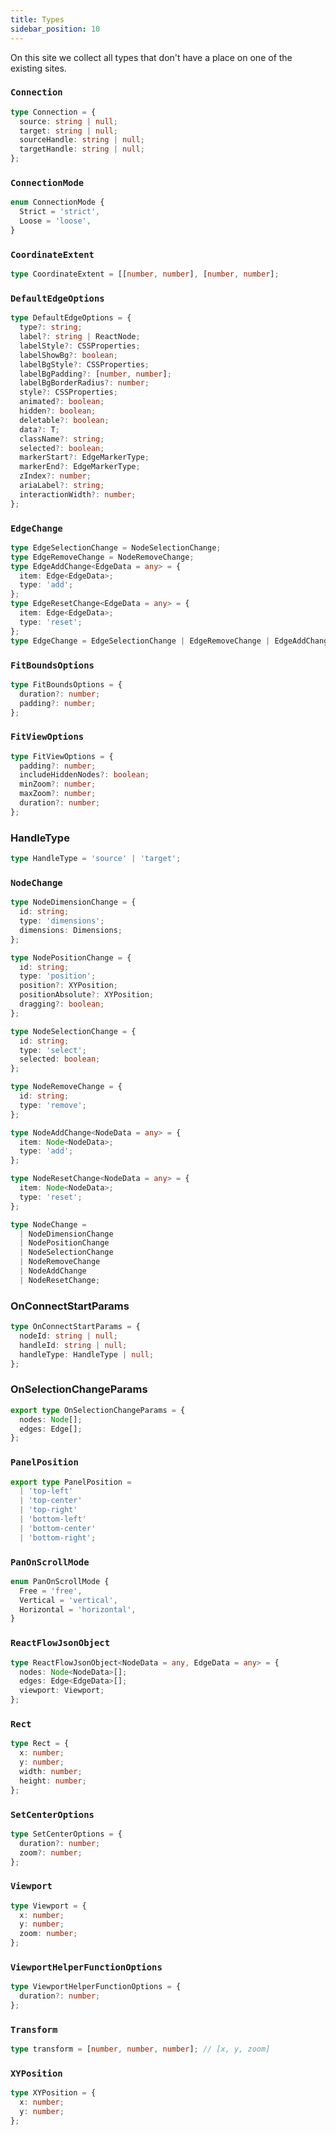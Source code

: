 ```yaml
---
title: Types
sidebar_position: 10
---
```


On this site we collect all types that don't have a place on one of the existing sites.

### `Connection`

```ts
type Connection = {
  source: string | null;
  target: string | null;
  sourceHandle: string | null;
  targetHandle: string | null;
};
```

### `ConnectionMode`

```ts
enum ConnectionMode {
  Strict = 'strict',
  Loose = 'loose',
}
```

### `CoordinateExtent`

```ts
type CoordinateExtent = [[number, number], [number, number];
```

### `DefaultEdgeOptions`

```ts
type DefaultEdgeOptions = {
  type?: string;
  label?: string | ReactNode;
  labelStyle?: CSSProperties;
  labelShowBg?: boolean;
  labelBgStyle?: CSSProperties;
  labelBgPadding?: [number, number];
  labelBgBorderRadius?: number;
  style?: CSSProperties;
  animated?: boolean;
  hidden?: boolean;
  deletable?: boolean;
  data?: T;
  className?: string;
  selected?: boolean;
  markerStart?: EdgeMarkerType;
  markerEnd?: EdgeMarkerType;
  zIndex?: number;
  ariaLabel?: string;
  interactionWidth?: number;
};
```

### `EdgeChange`

```ts
type EdgeSelectionChange = NodeSelectionChange;
type EdgeRemoveChange = NodeRemoveChange;
type EdgeAddChange<EdgeData = any> = {
  item: Edge<EdgeData>;
  type: 'add';
};
type EdgeResetChange<EdgeData = any> = {
  item: Edge<EdgeData>;
  type: 'reset';
};
type EdgeChange = EdgeSelectionChange | EdgeRemoveChange | EdgeAddChange | EdgeResetChange;
```

### `FitBoundsOptions`

```ts
type FitBoundsOptions = {
  duration?: number;
  padding?: number;
};
```

### `FitViewOptions`

```ts
type FitViewOptions = {
  padding?: number;
  includeHiddenNodes?: boolean;
  minZoom?: number;
  maxZoom?: number;
  duration?: number;
};
```

### HandleType

```ts
type HandleType = 'source' | 'target';
```

### `NodeChange`

```ts
type NodeDimensionChange = {
  id: string;
  type: 'dimensions';
  dimensions: Dimensions;
};

type NodePositionChange = {
  id: string;
  type: 'position';
  position?: XYPosition;
  positionAbsolute?: XYPosition;
  dragging?: boolean;
};

type NodeSelectionChange = {
  id: string;
  type: 'select';
  selected: boolean;
};

type NodeRemoveChange = {
  id: string;
  type: 'remove';
};

type NodeAddChange<NodeData = any> = {
  item: Node<NodeData>;
  type: 'add';
};

type NodeResetChange<NodeData = any> = {
  item: Node<NodeData>;
  type: 'reset';
};

type NodeChange =
  | NodeDimensionChange
  | NodePositionChange
  | NodeSelectionChange
  | NodeRemoveChange
  | NodeAddChange
  | NodeResetChange;
```

### OnConnectStartParams

```ts
type OnConnectStartParams = {
  nodeId: string | null;
  handleId: string | null;
  handleType: HandleType | null;
};
```

### OnSelectionChangeParams

```ts
export type OnSelectionChangeParams = {
  nodes: Node[];
  edges: Edge[];
};
```

### `PanelPosition`

```ts
export type PanelPosition =
  | 'top-left'
  | 'top-center'
  | 'top-right'
  | 'bottom-left'
  | 'bottom-center'
  | 'bottom-right';
```

### `PanOnScrollMode`

```ts
enum PanOnScrollMode {
  Free = 'free',
  Vertical = 'vertical',
  Horizontal = 'horizontal',
}
```

### `ReactFlowJsonObject`

```ts
type ReactFlowJsonObject<NodeData = any, EdgeData = any> = {
  nodes: Node<NodeData>[];
  edges: Edge<EdgeData>[];
  viewport: Viewport;
};
```

### `Rect`

```ts
type Rect = {
  x: number;
  y: number;
  width: number;
  height: number;
};
```

### `SetCenterOptions`

```ts
type SetCenterOptions = {
  duration?: number;
  zoom?: number;
};
```

### `Viewport`

```ts
type Viewport = {
  x: number;
  y: number;
  zoom: number;
};
```

### `ViewportHelperFunctionOptions`

```ts
type ViewportHelperFunctionOptions = {
  duration?: number;
};
```

### `Transform`

```ts
type transform = [number, number, number]; // [x, y, zoom]
```

### `XYPosition`

```ts
type XYPosition = {
  x: number;
  y: number;
};
```
